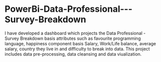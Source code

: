 # PowerBi-Data-Professional---Survey-Breakdown
I have developed a dashboard which projects the Data Professional - Survey Breakdown basis attributes such as favourite programming language, happiness component basis Salary, Work/Life balance, average salary, country they live in and difficulty to break into data. This project includes data pre-processing, data cleansing and data viualization.
